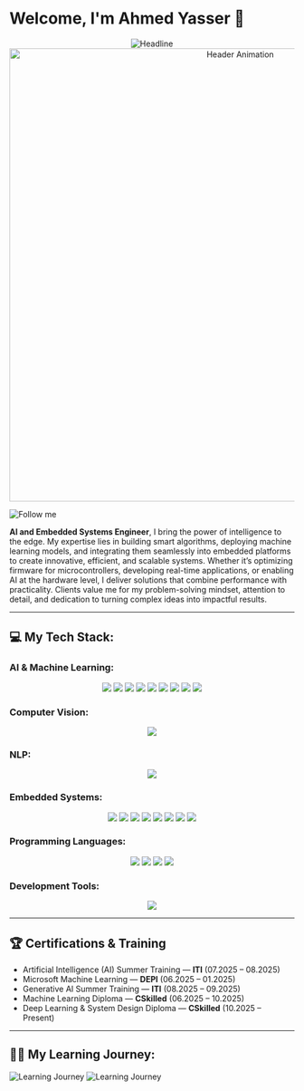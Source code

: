 # Welcome, I'm **Ahmed Yasser** 👋

<div align="center">
   <img src="https://readme-typing-svg.herokuapp.com?color=%4169E1&size=32&center=true&vCenter=true&width=600&height=50&lines=Hello+Everyone;My+name+is+Ahmed+Yasser;+AI+%26+ML+Engineer;+Embedded+Systems+Developer;+Passionate+About+:;+AI+,+ML+,+Embedded+Systems" alt="Headline" />
</div>

<div align="center">
  <img src="https://github.com/IsraaAbdelghany/IsraaAbdelghany/assets/animation-header.gif" alt="Header Animation" width="800"/>
</div>

![Follow me](https://img.shields.io/badge/Follow%20me-brightpink?style=social&logo=github)


**AI and Embedded Systems Engineer**, I bring the power of intelligence to the edge. My expertise lies in building smart algorithms, deploying machine learning models, and integrating them seamlessly into embedded platforms to create innovative, efficient, and scalable systems. Whether it’s optimizing firmware for microcontrollers, developing real-time applications, or enabling AI at the hardware level, I deliver solutions that combine performance with practicality. Clients value me for my problem-solving mindset, attention to detail, and dedication to turning complex ideas into impactful results.

---

## 💻 My Tech Stack:

### AI & Machine Learning:
<div align="center">
  <img src="https://img.shields.io/badge/Python-3776AB?style=flat&logo=python&logoColor=white"/>
  <img src="https://img.shields.io/badge/Pandas-150458?style=flat&logo=pandas&logoColor=white"/>
  <img src="https://img.shields.io/badge/NumPy-013243?style=flat&logo=numpy&logoColor=white"/>
  <img src="https://img.shields.io/badge/Matplotlib-11557C?style=flat&logo=matplotlib&logoColor=white"/>
  <img src="https://img.shields.io/badge/Seaborn-4B8BBE?style=flat&logo=seaborn&logoColor=white"/>
  <img src="https://img.shields.io/badge/Scikit--Learn-F7931E?style=flat&logo=scikit-learn&logoColor=white"/>
  <img src="https://img.shields.io/badge/TensorFlow-FF6F00?style=flat&logo=tensorflow&logoColor=white"/>
  <img src="https://img.shields.io/badge/Keras-D00000?style=flat&logo=keras&logoColor=white"/>
  <img src="https://img.shields.io/badge/PyTorch-EE4C2C?style=flat&logo=pytorch&logoColor=white"/>
</div>


### Computer Vision:
<div align="center">
  <img src="https://img.shields.io/badge/OpenCV-5C3EE8?style=flat&logo=opencv&logoColor=white"/>
</div>

### NLP:
<div align="center">
   <img src="https://img.shields.io/badge/NLTK-9FBC50?style=flat&logo=nltk&logoColor=white"/>
</div>


### Embedded Systems:
<div align="center">
  <img src="https://img.shields.io/badge/Arduino-00979D?style=flat&logo=arduino&logoColor=white"/>
  <img src="https://img.shields.io/badge/STM32-03234B?style=flat&logo=stmicroelectronics&logoColor=white"/>
  <img src="https://img.shields.io/badge/Embedded%20C-555555?style=flat&logo=c&logoColor=white"/>
  <img src="https://img.shields.io/badge/PIC%20Microcontrollers-000000?style=flat&logo=MicrochipTechnology&logoColor=white"/>
  <img src="https://img.shields.io/badge/AUTOSAR-EE1C25?style=flat&logo=vector&logoColor=white"/>
  <img src="https://img.shields.io/badge/CAN%20Protocol-0066CC?style=flat&logo=protocols&logoColor=white"/>
  <img src="https://img.shields.io/badge/LIN%20Protocol-FF6600?style=flat&logo=protocols&logoColor=white"/>
  <img src="https://img.shields.io/badge/RTOS-FFCC00?style=flat&logo=freertos&logoColor=black"/>
</div>


### Programming Languages:
<div align="center">
  <img src="https://img.shields.io/badge/C-A8B9CC?style=flat&logo=c&logoColor=white"/>
  <img src="https://img.shields.io/badge/C++-00599C?style=flat&logo=cplusplus&logoColor=white"/>
  <img src="https://img.shields.io/badge/Java-007396?style=flat&logo=java&logoColor=white"/>
  <img src="https://img.shields.io/badge/Python-3776AB?style=flat&logo=python&logoColor=white"/>
</div>


### Development Tools:
<div align="center">
  <img src="https://img.shields.io/badge/VS%20Code-007ACC?style=flat&logo=visual-studio-code&logoColor=white"/>
</div>

---

## 🏆 Certifications & Training  

- Artificial Intelligence (AI) Summer Training — **ITI** (07.2025 – 08.2025)  
- Microsoft Machine Learning — **DEPI** (06.2025 – 01.2025)  
- Generative AI Summer Training — **ITI** (08.2025 – 09.2025)  
- Machine Learning Diploma — **CSkilled** (06.2025 – 10.2025)  
- Deep Learning & System Design Diploma — **CSkilled** (10.2025 – Present)  


---
## 🧑‍🏫 My Learning Journey:

![Learning Journey](https://img.shields.io/badge/AI%20%26%20Machine%20Learning%20Learning%20Progress-75%25-orange)
![Learning Journey](https://img.shields.io/badge/Embedded%20Systems%20Progress-70%25-blue)
